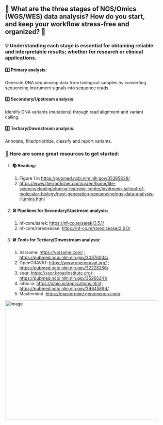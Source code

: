 ## 🧬 What are the three stages of NGS/Omics (WGS/WES) data analysis? How do you start, and keep your workflow stress-free and organized? 📒

### 💡 Understanding each stage is essential for obtaining reliable and interpretable results; whether for research or clinical applications.

#### 1️⃣ Primary analysis: 
Generate DNA sequencing data from biological samples by converting sequencing instrument signals into sequence reads.

#### 2️⃣ Secondary/Upstream analysis: 
Identify DNA variants (mutations) through read alignment and variant calling.

#### 3️⃣ Tertiary/Downstream analysis: 
Annotate, filter/prioritize, classify and report variants.

### 🎯 Here are some great resources to get started:
1. #### 📚 Reading:
   1. Figure 1 in https://pubmed.ncbi.nlm.nih.gov/35395838/
   2. https://www.thermofisher.com/us/en/home/life-science/cloning/cloning-learning-center/invitrogen-school-of-molecular-biology/next-generation-sequencing/ngs-data-analysis-illumina.html 

2. #### 🛠️ Pipelines for Secondary/Upstream analysis:
   1. nf-core/sarek: https://nf-co.re/sarek/3.5.1/
   2. nf-core/raredisease: https://nf-co.re/raredisease/2.6.0/ 

3. #### 🛠️ Tools for Tertiary/Downstream analysis:
   1. Varsome: https://varsome.com/ ; https://pubmed.ncbi.nlm.nih.gov/30376034/
   2. OpenCRAVAT: https://www.opencravat.org/  ; https://pubmed.ncbi.nlm.nih.gov/32228266/
   3. seqr: https://seqr.broadinstitute.org/ ; https://pubmed.ncbi.nlm.nih.gov/35266241/
   4. iobio.io: https://iobio.io/applications.html  ; https://pubmed.ncbi.nlm.nih.gov/34645894/
   5. Mastermind: https://mastermind.genomenon.com/
      

<img width="1128" height="392" alt="image" src="https://github.com/user-attachments/assets/90048d2d-9f36-4047-92c2-2c51d3793e8a" />
